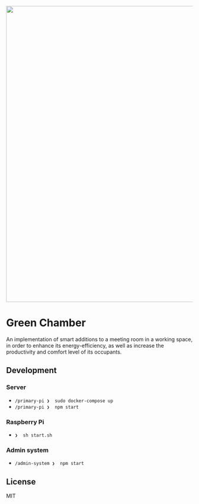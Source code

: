 <p align="center">
  <img src="https://user-images.githubusercontent.com/17130210/60404451-694dde80-9ba9-11e9-924f-2b457550afc4.png" width="800"/>
</p>

# Green Chamber

An implementation of smart additions to a meeting room in a working space, in order to enhance its energy-efficiency, as well as increase the productivity and comfort level of its occupants.

## Development

### Server

* `/primary-pi ❯  sudo docker-compose up`
* `/primary-pi ❯  npm start`

### Raspberry Pi

* `❯  sh start.sh`

### Admin system

* `/admin-system ❯  npm start`

## License

MIT
